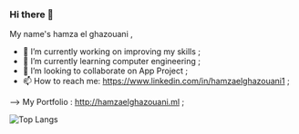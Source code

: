 ### Hi there 👋

My name's hamza el ghazouani ,

- 🔭 I’m currently working on improving my skills ;
- 🌱 I’m currently learning computer engineering ;
- 👯 I’m looking to collaborate on App Project ;
- 📫 How to reach me: https://www.linkedin.com/in/hamzaelghazouani1 ;

--> My Portfolio : http://hamzaelghazouani.ml ;


![Top Langs](https://github-readme-stats.vercel.app/api/top-langs/?username=ElghazouaniHamza&layout=compact)
